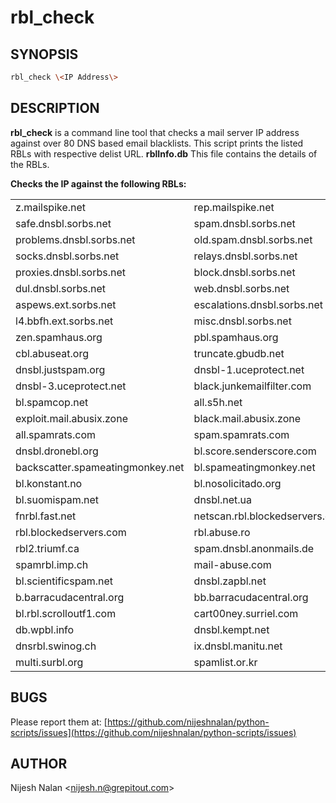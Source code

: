 # rbl_check

## SYNOPSIS

```sh
rbl_check \<IP Address\>
```

## DESCRIPTION

**rbl_check** is a command line tool that checks a mail server IP address against over 80 DNS based email blacklists. This script prints the listed RBLs with respective delist URL. **rblInfo.db** This file contains the details of the RBLs. 

**Checks the IP against the following RBLs:**

|    |    |    |
| ------ | ------ | ------ |
| z.mailspike.net | rep.mailspike.net | bl.mailspike.net | 
| safe.dnsbl.sorbs.net | spam.dnsbl.sorbs.net | recent.spam.dnsbl.sorbs.net |
| problems.dnsbl.sorbs.net | old.spam.dnsbl.sorbs.net | new.spam.dnsbl.sorbs.net | 
| socks.dnsbl.sorbs.net | relays.dnsbl.sorbs.net | smtp.dnsbl.sorbs.net |
| proxies.dnsbl.sorbs.net | block.dnsbl.sorbs.net | dnsbl.sorbs.net | 
| dul.dnsbl.sorbs.net | web.dnsbl.sorbs.net | zombie.dnsbl.sorbs.net |
| aspews.ext.sorbs.net | escalations.dnsbl.sorbs.net | http.dnsbl.sorbs.net 
| l4.bbfh.ext.sorbs.net | misc.dnsbl.sorbs.net | xbl.spamhaus.org |
| zen.spamhaus.org | pbl.spamhaus.org | sbl.spamhaus.org | 
| cbl.abuseat.org | truncate.gbudb.net | ips.backscatterer.org |
| dnsbl.justspam.org | dnsbl-1.uceprotect.net | dnsbl-2.uceprotect.net |
| dnsbl-3.uceprotect.net | black.junkemailfilter.com | hostkarma.junkemailfilter.com |
| bl.spamcop.net | all.s5h.net | rbl.interserver.net | 
| exploit.mail.abusix.zone | black.mail.abusix.zone | dyna.spamrats.com |
| all.spamrats.com | spam.spamrats.com | noptr.spamrats.com | 
| dnsbl.dronebl.org | bl.score.senderscore.com | 0spam.fusionzero.com |
| backscatter.spameatingmonkey.net | bl.spameatingmonkey.net | bl.blocklist.de | 
| bl.konstant.no | bl.nosolicitado.org | bl.worst.nosolicitado.org |
| bl.suomispam.net | dnsbl.net.ua | dnsbl.spfbl.net | 
| fnrbl.fast.net | netscan.rbl.blockedservers.com | spam.rbl.blockedservers.com |
| rbl.blockedservers.com | rbl.abuse.ro | rbl.dns-servicios.com | 
| rbl2.triumf.ca | spam.dnsbl.anonmails.de | spam.pedantic.org |
| spamrbl.imp.ch | mail-abuse.com | torexit.dan.me.uk | 
| bl.scientificspam.net | dnsbl.zapbl.net | access.redhawk.org |
| b.barracudacentral.org | bb.barracudacentral.org | bl.drmx.org | 
| bl.rbl.scrolloutf1.com | cart00ney.surriel.com | psbl.surriel.com |
| db.wpbl.info | dnsbl.kempt.net | dnsbl.tornevall.org | 
| dnsrbl.swinog.ch | ix.dnsbl.manitu.net | mail-abuse.blacklist.jippg.org |
| multi.surbl.org | spamlist.or.kr | spamsources.fabel.dk | 

## BUGS

Please report them at: [https://github.com/nijeshnalan/python-scripts/issues](https://github.com/nijeshnalan/python-scripts/issues)

## AUTHOR

Nijesh Nalan \<<nijesh.n@grepitout.com>\>

